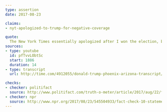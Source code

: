 ```yaml
---
type: assertion
date: 2017-08-23

claims:
- nyt-apologized-to-trump-for-negative-coverage

quote:
  The New York Times essentially apologized after I won the election, because their coverage was so bad, and it was so wrong, and they were losing so many subscribers that they practically apologized. I would say they did.
sources:
- type: youtube
  id: pfTvvLObtSc
  start: 1886
  duration: 14
- type: transcript
  url: http://time.com/4912055/donald-trump-phoenix-arizona-transcript/

checks:
- checker: politifact
  source: http://www.politifact.com/truth-o-meter/article/2017/aug/22/fact-checking-president-donald-trumps-campaign-ral/
- checker: npr
  source: http://www.npr.org/2017/08/23/545504933/fact-check-10-statements-from-trumps-phoenix-speech
---
```

